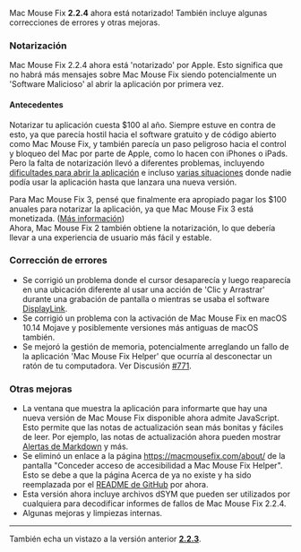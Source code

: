 Mac Mouse Fix **2.2.4** ahora está notarizado! También incluye algunas correcciones de errores y otras mejoras.

### **Notarización**

Mac Mouse Fix 2.2.4 ahora está 'notarizado' por Apple. Esto significa que no habrá más mensajes sobre Mac Mouse Fix siendo potencialmente un 'Software Malicioso' al abrir la aplicación por primera vez.

#### Antecedentes

Notarizar tu aplicación cuesta $100 al año. Siempre estuve en contra de esto, ya que parecía hostil hacia el software gratuito y de código abierto como Mac Mouse Fix, y también parecía un paso peligroso hacia el control y bloqueo del Mac por parte de Apple, como lo hacen con iPhones o iPads. Pero la falta de notarización llevó a diferentes problemas, incluyendo [dificultades para abrir la aplicación](https://github.com/noah-nuebling/mac-mouse-fix/discussions/114) e incluso [varias situaciones](https://github.com/noah-nuebling/mac-mouse-fix/issues/95) donde nadie podía usar la aplicación hasta que lanzara una nueva versión.

Para Mac Mouse Fix 3, pensé que finalmente era apropiado pagar los $100 anuales para notarizar la aplicación, ya que Mac Mouse Fix 3 está monetizada. ([Más información](https://github.com/noah-nuebling/mac-mouse-fix/releases/tag/3.0.0)) \
Ahora, Mac Mouse Fix 2 también obtiene la notarización, lo que debería llevar a una experiencia de usuario más fácil y estable.

### **Corrección de errores**

- Se corrigió un problema donde el cursor desaparecía y luego reaparecía en una ubicación diferente al usar una acción de 'Clic y Arrastrar' durante una grabación de pantalla o mientras se usaba el software [DisplayLink](https://www.synaptics.com/products/displaylink-graphics).
- Se corrigió un problema con la activación de Mac Mouse Fix en macOS 10.14 Mojave y posiblemente versiones más antiguas de macOS también.
- Se mejoró la gestión de memoria, potencialmente arreglando un fallo de la aplicación 'Mac Mouse Fix Helper' que ocurría al desconectar un ratón de tu computadora. Ver Discusión [#771](https://github.com/noah-nuebling/mac-mouse-fix/discussions/771).

### **Otras mejoras**

- La ventana que muestra la aplicación para informarte que hay una nueva versión de Mac Mouse Fix disponible ahora admite JavaScript. Esto permite que las notas de actualización sean más bonitas y fáciles de leer. Por ejemplo, las notas de actualización ahora pueden mostrar [Alertas de Markdown](https://github.com/orgs/community/discussions/16925) y más.
- Se eliminó un enlace a la página https://macmousefix.com/about/ de la pantalla "Conceder acceso de accesibilidad a Mac Mouse Fix Helper". Esto se debe a que la página Acerca de ya no existe y ha sido reemplazada por el [README de GitHub](https://github.com/noah-nuebling/mac-mouse-fix) por ahora.
- Esta versión ahora incluye archivos dSYM que pueden ser utilizados por cualquiera para decodificar informes de fallos de Mac Mouse Fix 2.2.4.
- Algunas mejoras y limpiezas internas.

---

También echa un vistazo a la versión anterior [**2.2.3**](https://github.com/noah-nuebling/mac-mouse-fix/releases/tag/2.2.3).